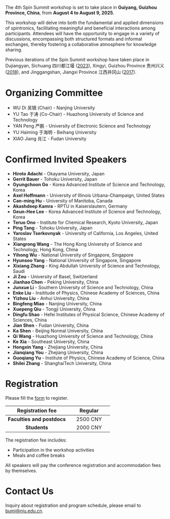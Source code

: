 The 4th Spin Summit workshop is set to take place in **Guiyang, Guizhou Province, China**, from **August 4 to August 9, 2025**. 

This workshop will delve into both the fundamental and applied dimensions of spintronics, facilitating meaningful and beneficial interactions among participants. Attendees will have the opportunity to engage in a variety of discussions, encompassing both structured formats and informal exchanges, thereby fostering a collaborative atmosphere for knowledge sharing. 

Previous iterations of the Spin Summit workshop have taken place in Dujiangyan, Sichuang 四川都江堰 ([2023](../index_2023.html)), Xingyi, Guizhou Province 贵州兴义 ([2018](../2018/index.html)), and Jinggangshan, Jiangxi Province 江西井冈山 ([2017](../2017/index.html)).

# Organizing Committee

- WU Di 吴镝 (Chair) - Nanjing University
- YU Tao 于涛 (Co-Chair) - Huazhong University of Science and Technology 
- YAN Peng 严鹏 - University of Electronic Science and Technology
- YU Haiming 于海明 - Beihang University
- XIAO Jiang 肖江 - Fudan University

# Confirmed Invited Speakers

- **Hiroto Adachi** - Okayama University, Japan
- **Gerrit Bauer** - Tohoku University, Japan
- **Gyungchoon Go** - Korea Advanced Institute of Science and Technology, Korea
- **Axel Hoffmann** - University of Illinois Urbana-Champaign, United States
- **Can-ming Hu** - University of Manitoba, Canada
- **Akashdeep Kamra** - RPTU in Kaiserslautern, Germany
- **Geun-Hee Lee** - Korea Advanced Institute of Science and Technology, Korea
- **Teruo Ono** - Institute for Chemical Research, Kyoto University, Japan
- **Ping Tang** - Tohoku University, Japan
- **Yaroslav Tserkovnyak** - University of California, Los Angeles, United States
- **Xiangrong Wang** - The Hong Kong University of Science and Technology, Hong Kong, China
- **Yihong Wu** - National University of Singapore, Singapore
- **Hyunsoo Yang** - National University of Singapore, Singapore
- **Xixiang Zhang** - King Abdullah University of Science and Technology, Saudi
- **Ji Zou** - University of Basel, Switzerland
- **Jianhao Chen** - Peking University, China
- **Junxue Li** - Southern University of Science and Technology, China
- **Enke Liu** - Insititude of Physics, Chinese Academy of Sciences, China
- **Yizhou Liu** - Anhui University, China
- **Bingfeng Miao** - Nanjing University, China
- **Xuepeng Qiu** - Tongji University, China
- **Dingfu Shao** - Hefei Institutes of Physical Science, Chinese Academy of Sciences, China
- **Jian Shen** - Fudan University, China
- **Ka Shen** - Beijing Normal University, China
- **Qi Wang** - Huazhong University of Science and Technology, China
- **Ke Xia** - Southeast University, China
- **Hongxin Yang** - Zhejiang University, China
- **Jianqiang You** - Zhejiang University, China
- **Guoqiang Yu** - Institute of Physics, Chinese Academy of Science, China
- **Shilei Zhang** - ShanghaiTech University, China

# Registration

Please fill the [form](https://table.nju.edu.cn/dtable/forms/97e0163d-7a28-4907-a291-fe5c63a3c677/) to register.

| **Registration fee** | **Regular** |
| :---: | :------: |
| **Faculties and postdocs** | &nbsp;&nbsp;&nbsp; 2500 CNY &nbsp;&nbsp;&nbsp; |
| **Students** | &nbsp;&nbsp;&nbsp; 2000 CNY &nbsp;&nbsp;&nbsp; |

The registration fee includes:
- Participation in the workshop activities
- Meals and coffee breaks

All speakers will pay the conference registration and accommodation fees by themselves. <!-- If your family members want to have meals, it is 260 CNY per day per person. -->

# Contact Us
Inquiry about registration and program schedule, please email to <bumj@nju.edu.cn>.
